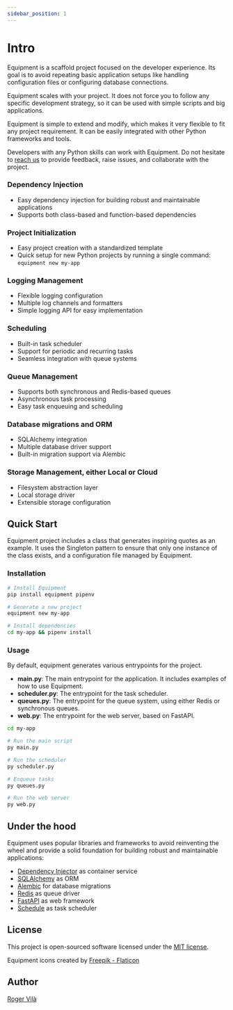 ```yaml
---
sidebar_position: 1
---
```


# Intro

Equipment is a scaffold project focused on the developer experience. Its goal is to avoid repeating basic application setups like handling configuration files or configuring database connections.

Equipment scales with your project. It does not force you to follow any specific development strategy, so it can be used with simple scripts and big applications.

Equipment is simple to extend and modify, which makes it very flexible to fit any project requirement. It can be easily integrated with other Python frameworks and tools.

Developers with any Python skills can work with Equipment. Do not hesitate to [reach us](https://github.com/rogervila/equipment/discussions) to provide feedback, raise issues, and collaborate with the project.

### Dependency Injection
- Easy dependency injection for building robust and maintainable applications
- Supports both class-based and function-based dependencies

### Project Initialization
- Easy project creation with a standardized template
- Quick setup for new Python projects by running a single command: `equipment new my-app`

### Logging Management
- Flexible logging configuration
- Multiple log channels and formatters
- Simple logging API for easy implementation

### Scheduling
- Built-in task scheduler
- Support for periodic and recurring tasks
- Seamless integration with queue systems

### Queue Management
- Supports both synchronous and Redis-based queues
- Asynchronous task processing
- Easy task enqueuing and scheduling

### Database migrations and ORM
- SQLAlchemy integration
- Multiple database driver support
- Built-in migration support via Alembic

### Storage Management, either Local or Cloud
- Filesystem abstraction layer
- Local storage driver
- Extensible storage configuration

## Quick Start

Equipment project includes a class that generates inspiring quotes as an example.
It uses the Singleton pattern to ensure that only one instance of the class exists, and a configuration file managed by Equipment.

### Installation
```bash
# Install Equipment
pip install equipment pipenv

# Generate a new project
equipment new my-app

# Install dependencies
cd my-app && pipenv install
```

### Usage

By default, equipment generates various entrypoints for the project.
- **main.py**: The main entrypoint for the application. It includes examples of how to use Equipment.
- **scheduler.py**: The entrypoint for the task scheduler.
- **queues.py**: The entrypoint for the queue system, using either Redis or synchronous queues.
- **web.py**: The entrypoint for the web server, based on FastAPI.

```bash
cd my-app

# Run the main script
py main.py

# Run the scheduler
py scheduler.py

# Enqueue tasks
py queues.py

# Run the web server
py web.py
```

## Under the hood

Equipment uses popular libraries and frameworks to avoid reinventing the wheel and provide a solid foundation for building robust and maintainable applications:

- [Dependency Injector](https://python-dependency-injector.ets-labs.org/) as container service
- [SQLAlchemy](https://www.sqlalchemy.org/) as ORM
- [Alembic](https://alembic.sqlalchemy.org/en/latest/) for database migrations
- [Redis](https://redis.io/) as queue driver
- [FastAPI](https://fastapi.tiangolo.com/) as web framework
- [Schedule](https://schedule.readthedocs.io/en/stable/) as task scheduler

## License

This project is open-sourced software licensed under the [MIT license](https://opensource.org/licenses/MIT).

Equipment icons created by <a href="https://www.flaticon.com/free-icons/toolbox">Freepik - Flaticon</a>

## Author

[Roger Vilà](https://github.com/rogervila)
